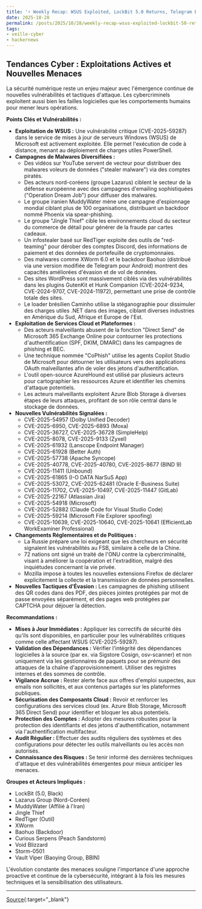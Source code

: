 ```yaml
---
title: '⚡ Weekly Recap: WSUS Exploited, LockBit 5.0 Returns, Telegram Backdoor, F5 Breach Widens'
date: 2025-10-28
permalink: /posts/2025/10/28/weekly-recap-wsus-exploited-lockbit-50-returns-telegram-backdoor-f5-breach-widens/
tags:
- veille-cyber
- hackernews
---
```

## Tendances Cyber : Exploitations Actives et Nouvelles Menaces

La sécurité numérique reste un enjeu majeur avec l'émergence continue de nouvelles vulnérabilités et tactiques d'attaque. Les cybercriminels exploitent aussi bien les failles logicielles que les comportements humains pour mener leurs opérations.

**Points Clés et Vulnérabilités :**

*   **Exploitation de WSUS :** Une vulnérabilité critique (CVE-2025-59287) dans le service de mises à jour de serveurs Windows (WSUS) de Microsoft est activement exploitée. Elle permet l'exécution de code à distance, menant au déploiement de charges utiles PowerShell.
*   **Campagnes de Malwares Diversifiées :**
    *   Des vidéos sur YouTube servent de vecteur pour distribuer des malwares voleurs de données ("stealer malware") via des comptes piratés.
    *   Des acteurs nord-coréens (groupe Lazarus) ciblent le secteur de la défense européenne avec des campagnes d'emailing sophistiquées ("Operation Dream Job") pour diffuser des malwares.
    *   Le groupe iranien MuddyWater mène une campagne d'espionnage mondial ciblant plus de 100 organisations, distribuant un backdoor nommé Phoenix via spear-phishing.
    *   Le groupe "Jingle Thief" cible les environnements cloud du secteur du commerce de détail pour générer de la fraude par cartes cadeaux.
    *   Un infostealer basé sur RedTiger exploite des outils de "red-teaming" pour dérober des comptes Discord, des informations de paiement et des données de portefeuille de cryptomonnaies.
    *   Des malwares comme XWorm 6.0 et le backdoor Baohuo (distribué via une version modifiée de Telegram pour Android) montrent des capacités améliorées d'évasion et de vol de données.
    *   Des sites WordPress sont massivement ciblés via des vulnérabilités dans les plugins GutenKit et Hunk Companion (CVE-2024-9234, CVE-2024-9707, CVE-2024-11972), permettant une prise de contrôle totale des sites.
    *   Le loader brésilien Caminho utilise la stéganographie pour dissimuler des charges utiles .NET dans des images, ciblant diverses industries en Amérique du Sud, Afrique et Europe de l'Est.
*   **Exploitation de Services Cloud et Plateformes :**
    *   Des acteurs malveillants abusent de la fonction "Direct Send" de Microsoft 365 Exchange Online pour contourner les protections d'authentification (SPF, DKIM, DMARC) dans les campagnes de phishing et BEC.
    *   Une technique nommée "CoPhish" utilise les agents Copilot Studio de Microsoft pour détourner les utilisateurs vers des applications OAuth malveillantes afin de voler des jetons d'authentification.
    *   L'outil open-source AzureHound est utilisé par plusieurs acteurs pour cartographier les ressources Azure et identifier les chemins d'attaque potentiels.
    *   Les acteurs malveillants exploitent Azure Blob Storage à diverses étapes de leurs attaques, profitant de son rôle central dans le stockage de données.
*   **Nouvelles Vulnérabilités Signalées :**
    *   CVE-2025-54957 (Dolby Unified Decoder)
    *   CVE-2025-6950, CVE-2025-6893 (Moxa)
    *   CVE-2025-36727, CVE-2025-36728 (SimpleHelp)
    *   CVE-2025-8078, CVE-2025-9133 (Zyxel)
    *   CVE-2025-61932 (Lanscope Endpoint Manager)
    *   CVE-2025-61928 (Better Auth)
    *   CVE-2025-57738 (Apache Syncope)
    *   CVE-2025-40778, CVE-2025-40780, CVE-2025-8677 (BIND 9)
    *   CVE-2025-11411 (Unbound)
    *   CVE-2025-61865 (I-O DATA NarSuS App)
    *   CVE-2025-53072, CVE-2025-62481 (Oracle E-Business Suite)
    *   CVE-2025-11702, CVE-2025-10497, CVE-2025-11447 (GitLab)
    *   CVE-2025-22167 (Atlassian Jira)
    *   CVE-2025-54918 (Microsoft)
    *   CVE-2025-52882 (Claude Code for Visual Studio Code)
    *   CVE-2025-59214 (Microsoft File Explorer spoofing)
    *   CVE-2025-10639, CVE-2025-10640, CVE-2025-10641 (EfficientLab WorkExaminer Professional)
*   **Changements Réglementaires et de Politiques :**
    *   La Russie prépare une loi exigeant que les chercheurs en sécurité signalent les vulnérabilités au FSB, similaire à celle de la Chine.
    *   72 nations ont signé un traité de l'ONU contre la cybercriminalité, visant à améliorer la coopération et l'extradition, malgré des inquiétudes concernant la vie privée.
    *   Mozilla impose à toutes les nouvelles extensions Firefox de déclarer explicitement la collecte et la transmission de données personnelles.
*   **Nouvelles Tactiques d'Évasion :** Les campagnes de phishing utilisent des QR codes dans des PDF, des pièces jointes protégées par mot de passe envoyées séparément, et des pages web protégées par CAPTCHA pour déjouer la détection.

**Recommandations :**

*   **Mises à Jour Immédiates :** Appliquer les correctifs de sécurité dès qu'ils sont disponibles, en particulier pour les vulnérabilités critiques comme celle affectant WSUS (CVE-2025-59287).
*   **Validation des Dépendances :** Vérifier l'intégrité des dépendances logicielles à la source (par ex. via Sigstore Cosign, osv-scanner) et non uniquement via les gestionnaires de paquets pour se prémunir des attaques de la chaîne d'approvisionnement. Utiliser des registres internes et des sommes de contrôle.
*   **Vigilance Accrue :** Rester alerte face aux offres d'emploi suspectes, aux emails non sollicités, et aux contenus partagés sur les plateformes publiques.
*   **Sécurisation des Composants Cloud :** Revoir et renforcer les configurations des services cloud (ex. Azure Blob Storage, Microsoft 365 Direct Send) pour identifier et bloquer les abus potentiels.
*   **Protection des Comptes :** Adopter des mesures robustes pour la protection des identifiants et des jetons d'authentification, notamment via l'authentification multifacteur.
*   **Audit Régulier :** Effectuer des audits réguliers des systèmes et des configurations pour détecter les outils malveillants ou les accès non autorisés.
*   **Connaissance des Risques :** Se tenir informé des dernières techniques d'attaque et des vulnérabilités émergentes pour mieux anticiper les menaces.

**Groupes et Acteurs Impliqués :**

*   LockBit (5.0, Black)
*   Lazarus Group (Nord-Coréen)
*   MuddyWater (Affilié à l'Iran)
*   Jingle Thief
*   RedTiger (Outil)
*   XWorm
*   Baohuo (Backdoor)
*   Curious Serpens (Peach Sandstorm)
*   Void Blizzard
*   Storm-0501
*   Vault Viper (Baoying Group, BBIN)

L'évolution constante des menaces souligne l'importance d'une approche proactive et continue de la cybersécurité, intégrant à la fois les mesures techniques et la sensibilisation des utilisateurs.

---
[Source](https://thehackernews.com/2025/10/weekly-recap-wsus-exploited-lockbit-50.html){:target="_blank"}
